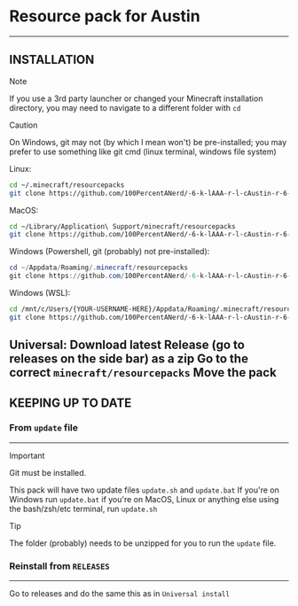 # Resource pack for Austin
---

## INSTALLATION

> [!NOTE]
> If you use a 3rd party launcher or changed your Minecraft installation directory, you may need to navigate to a different folder with ```cd```

> [!CAUTION]
> On Windows, git may not (by which I mean won't) be pre-installed; you may prefer to use something like git cmd (linux terminal, windows file system)

Linux:
```sh
cd ~/.minecraft/resourcepacks
git clone https://github.com/100PercentANerd/-6-k-lAAA-r-l-cAustin-r-6-l-kAAA/ ./§6§k§lAAA§r§l§cAustin§r§6§lkAAA
```
MacOS:
```sh
cd ~/Library/Application\ Support/minecraft/resourcepacks
git clone https://github.com/100PercentANerd/-6-k-lAAA-r-l-cAustin-r-6-l-kAAA/ ./§6§k§lAAA§r§l§cAustin§r§6§lkAAA
```
Windows (Powershell, git (probably) not pre-installed):
```powershell
cd ~/Appdata/Roaming/.minecraft/resourcepacks
git clone https://github.com/100PercentANerd/-6-k-lAAA-r-l-cAustin-r-6-l-kAAA/ .\§6§k§lAAA§r§l§cAustin§r§6§lkAAA
```

Windows (WSL):
```sh
cd /mnt/c/Users/{YOUR-USERNAME-HERE}/Appdata/Roaming/.minecraft/resourcepacks
git clone https://github.com/100PercentANerd/-6-k-lAAA-r-l-cAustin-r-6-l-kAAA/ ./§6§k§lAAA§r§l§cAustin§r§6§lkAAA
```

Universal:
Download latest Release (go to releases on the side bar) as a zip
Go to the correct ```minecraft/resourcepacks```
Move the pack
---
## KEEPING UP TO DATE

### From ```update``` file
---

> [!IMPORTANT]
> Git must be installed.

This pack will have two update files
```update.sh``` and ```update.bat```
If you're on Windows run ```update.bat``` if you're on MacOS, Linux or anything else using the bash/zsh/etc terminal, run ```update.sh```

> [!TIP]
> The folder (probably) needs to be unzipped for you to run the ```update``` file.

### Reinstall from ```RELEASES```
---
Go to releases and do the same this as in ```Universal install```
